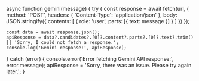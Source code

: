 async function gemini(message) {
  try {
    const response = await fetch(url, {
      method: 'POST',
      headers: { 'Content-Type': 'application/json' },
      body: JSON.stringify({
        contents: [
          {
            role: 'user',
            parts: [{ text: message }]
          }
        ]
      })
    });

    const data = await response.json();
    apiResponse = data?.candidates?.[0]?.content?.parts?.[0]?.text?.trim() || 'Sorry, I could not fetch a response.';
    console.log('Gemini response:', apiResponse);
  } catch (error) {
    console.error('Error fetching Gemini API response:', error.message);
    apiResponse = 'Sorry, there was an issue. Please try again later.';
  }